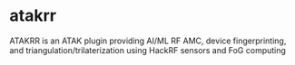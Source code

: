 # atakrr
ATAKRR is an ATAK plugin providing AI/ML RF AMC, device fingerprinting, and triangulation/trilaterization using HackRF sensors and FoG computing
